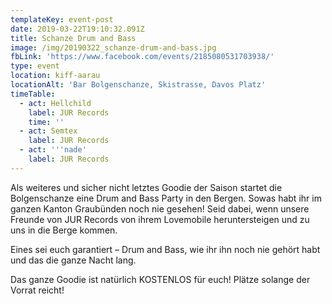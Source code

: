 ```yaml
---
templateKey: event-post
date: 2019-03-22T19:10:32.091Z
title: Schanze Drum and Bass
image: /img/20190322_schanze-drum-and-bass.jpg
fbLink: 'https://www.facebook.com/events/2185080531703938/'
type: event
location: kiff-aarau
locationAlt: 'Bar Bolgenschanze, Skistrasse, Davos Platz'
timeTable:
  - act: Hellchild
    label: JUR Records
    time: ''
  - act: Semtex
    label: JUR Records
  - act: '''nade'
    label: JUR Records
---
```

Als weiteres und sicher nicht letztes Goodie der Saison startet die Bolgenschanze eine Drum and Bass Party in den Bergen. Sowas habt ihr im ganzen Kanton Graubünden noch nie gesehen! Seid dabei, wenn unsere Freunde von JUR Records von ihrem Lovemobile heruntersteigen und zu uns in die Berge kommen.

Eines sei euch garantiert – Drum and Bass, wie ihr ihn noch nie gehört habt und das die ganze Nacht lang.

Das ganze Goodie ist natürlich KOSTENLOS für euch! Plätze solange der Vorrat reicht!
